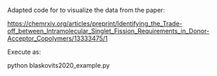 Adapted code for to visualize the data from the paper:

https://chemrxiv.org/articles/preprint/Identifying_the_Trade-off_between_Intramolecular_Singlet_Fission_Requirements_in_Donor-Acceptor_Copolymers/13333475/1

Execute as:

python blaskovits2020_example.py
